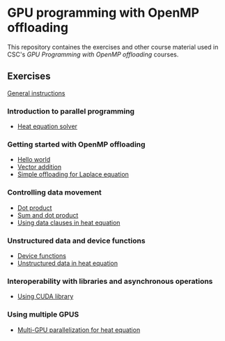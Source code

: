 # GPU programming with OpenMP offloading

This repository containes the exercises and other course material used in
CSC's *GPU Programming with OpenMP offloading* courses. 

## Exercises

[General instructions](exercise-instructions.md)

### Introduction to parallel programming

- [Heat equation solver](exercises/heat-cpu/)

### Getting started with OpenMP offloading

- [Hello world](exercises/hello-world/)
- [Vector addition](exercises/vector-sum/)
- [Simple offloading for Laplace equation](exercises/jacobi/)

### Controlling data movement

- [Dot product](exercises/dot-product/)
- [Sum and dot product](exercises/sum-dot/)
- [Using data clauses in heat equation](heat-equation/README-data.md)

### Unstructured data and device functions

- [Device functions](exercises/gpu-functions/)
- [Unstructured data in heat equation](heat-equation/README-unstructured.md)

### Interoperability with libraries and asynchronous operations

- [Using CUDA library](exercises/device-ptr)

### Using multiple GPUS

- [Multi-GPU parallelization for heat equation](heat-equation/README-multi-gpu.md)

